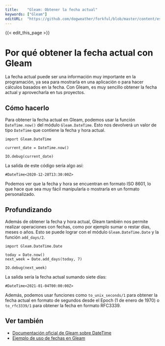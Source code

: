 ```yaml
---
title:    "Gleam: Obtener la fecha actual"
keywords: ["Gleam"]
editURL:  "https://github.com/dogweather/forkful/blob/master/content/es/gleam/getting-the-current-date.md"
---
```


{{< edit_this_page >}}

# Por qué obtener la fecha actual con Gleam

La fecha actual puede ser una información muy importante en la programación, ya sea para mostrarla en una aplicación o para hacer cálculos basados en la fecha. Con Gleam, es muy sencillo obtener la fecha actual y aprovecharla en tus proyectos.

## Cómo hacerlo

Para obtener la fecha actual en Gleam, podemos usar la función `DateTime.now()` del módulo `Gleam.DateTime`. Esto nos devolverá un valor de tipo `DateTime` que contiene la fecha y hora actual.

```Gleam
import Gleam.DateTime

current_date = DateTime.now()

IO.debug(current_date)
```

La salida de este código sería algo así:

`#DateTime<2020-12-28T13:30:00Z>`

Podemos ver que la fecha y hora se encuentran en formato ISO 8601, lo que hace que sea muy fácil manipularla o mostrarla en un formato personalizado.

## Profundizando

Además de obtener la fecha y hora actual, Gleam también nos permite realizar operaciones con fechas, como por ejemplo sumar o restar días, meses o años. Esto se puede lograr con el módulo `Gleam.DateTime.Date` y la función `add_days/2`.

```Gleam
import Gleam.DateTime.Date

today = Date.now()
next_week = Date.add_days(today, 7)

IO.debug(next_week)
```

La salida sería la fecha actual sumando siete días:

`#DateTime<2021-01-04T00:00:00Z>`

Además, podemos usar funciones como `to_unix_seconds/1` para obtener la fecha actual en formato de segundos desde el Epoch (1 de enero de 1970) o `to_rfc3339/1` para obtener la fecha en formato RFC3339.

## Ver también

- [Documentación oficial de Gleam sobre DateTime](https://gleam.run/modules/datetime.html)
- [Ejemplo de uso de fechas en Gleam](https://github.com/gleam-lang/gleam/blob/master/lib/gleam/datetime/date.gleam)
